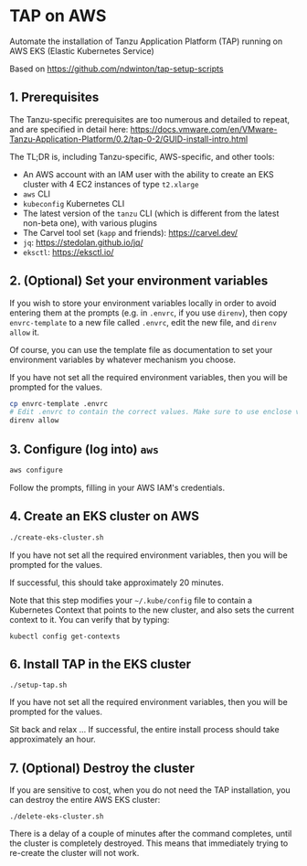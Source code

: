 # TAP on AWS

Automate the installation of Tanzu Application Platform (TAP) running on AWS EKS (Elastic Kubernetes Service)

Based on <https://github.com/ndwinton/tap-setup-scripts>

## 1. Prerequisites

The Tanzu-specific prerequisites are too numerous and detailed to repeat, and are specified in detail here:
<https://docs.vmware.com/en/VMware-Tanzu-Application-Platform/0.2/tap-0-2/GUID-install-intro.html> 

The TL;DR is, including Tanzu-specific, AWS-specific, and other tools:
- An AWS account with an IAM user with the ability to create an EKS cluster with 4 EC2 instances of type `t2.xlarge` 
- `aws` CLI
- `kubeconfig` Kubernetes CLI
- The latest version of the `tanzu` CLI (which is different from the latest non-beta one), with various plugins
- The Carvel tool set (`kapp` and friends): <https://carvel.dev/>
- `jq`: <https://stedolan.github.io/jq/>
- `eksctl`: <https://eksctl.io/>

## 2. (Optional) Set your environment variables

If you wish to store your environment variables locally in order to avoid entering them at the prompts
(e.g. in `.envrc`, if you use `direnv`), then copy `envrc-template` to a new file called `.envrc`,
edit the new file, and `direnv allow` it.

Of course, you can use the template file as documentation to set your environment variables by whatever
mechanism you choose.

If you have not set all the required environment variables, then you will be prompted for the values.

```bash
cp envrc-template .envrc
# Edit .envrc to contain the correct values. Make sure to use enclose values with shell special characters, like `!`, with single quotes
direnv allow
```

## 3. Configure (log into) `aws`

```bash
aws configure
```
Follow the prompts, filling in your AWS IAM's credentials.

## 4. Create an EKS cluster on AWS

```bash
./create-eks-cluster.sh
```
If you have not set all the required environment variables, then you will be prompted for the values.

If successful, this should take approximately 20 minutes.

Note that this step modifies your `~/.kube/config` file to contain a Kubernetes Context that points to the new cluster,
and also sets the current context to it.  You can verify that by typing:

```
kubectl config get-contexts
```

## 6. Install TAP in the EKS cluster

```
./setup-tap.sh
```
If you have not set all the required environment variables, then you will be prompted for the values.

Sit back and relax ... If successful, the entire install process should take approximately an hour.


## 7. (Optional) Destroy the cluster

If you are sensitive to cost, when you do not need the TAP installation, you can destroy the entire AWS EKS cluster:

```
./delete-eks-cluster.sh
```
There is a delay of a couple of minutes after the command completes, until the cluster is completely destroyed.
This means that immediately trying to re-create the cluster will not work.
